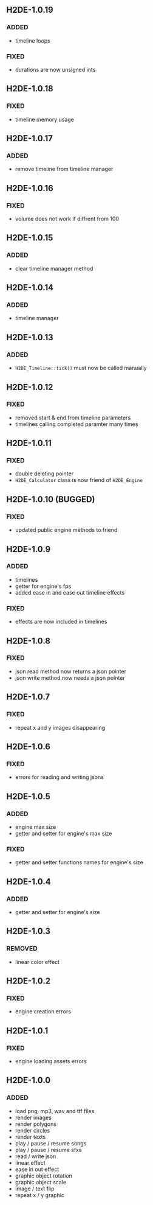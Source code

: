 ## H2DE-1.0.19
### ADDED
- timeline loops
### FIXED
- durations are now unsigned ints

## H2DE-1.0.18
### FIXED
- timeline memory usage

## H2DE-1.0.17
### ADDED
- remove timeline from timeline manager

## H2DE-1.0.16
### FIXED
- volume does not work if diffrent from 100

## H2DE-1.0.15
### ADDED
- clear timeline manager method

## H2DE-1.0.14
### ADDED
- timeline manager

## H2DE-1.0.13
### ADDED
- `H2DE_Timeline::tick()` must now be called manually

## H2DE-1.0.12
### FIXED
- removed start & end from timeline parameters
- timelines calling completed paramter many times

## H2DE-1.0.11
### FIXED
- double deleting pointer
- `H2DE_Calculator` class is now friend of `H2DE_Engine`

## H2DE-1.0.10 (BUGGED)
### FIXED
- updated public engine methods to friend

## H2DE-1.0.9
### ADDED
- timelines
- getter for engine's fps
- added ease in and ease out timeline effects
### FIXED
- effects are now included in timelines

## H2DE-1.0.8
### FIXED
- json read method now returns a json pointer
- json write method now needs a json pointer

## H2DE-1.0.7
### FIXED
- repeat x and y images disappearing

## H2DE-1.0.6
### FIXED
- errors for reading and writing jsons

## H2DE-1.0.5
### ADDED
- engine max size
- getter and setter for engine's max size
### FIXED
- getter and setter functions names for engine's size

## H2DE-1.0.4
### ADDED
- getter and setter for engine's size

## H2DE-1.0.3
### REMOVED
- linear color effect

## H2DE-1.0.2
### FIXED
- engine creation errors

## H2DE-1.0.1
### FIXED
- engine loading assets errors

## H2DE-1.0.0
### ADDED
- load png, mp3, wav and ttf files
- render images
- render polygons
- render circles
- render texts
- play / pause / resume songs
- play / pause / resume sfxs
- read / write json 
- linear effect
- ease in out effect
- graphic object rotation
- graphic object scale
- image / text flip
- repeat x / y graphic 
